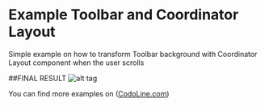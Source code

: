 # Example Toolbar and Coordinator Layout
Simple example on how to transform Toolbar background with Coordinator Layout component when the user scrolls

##FINAL RESULT
![alt tag](http://codoline.com/storage/app/media/Example_1.gif)

You can find more examples on ([CodoLine.com](http://codoline.com))
